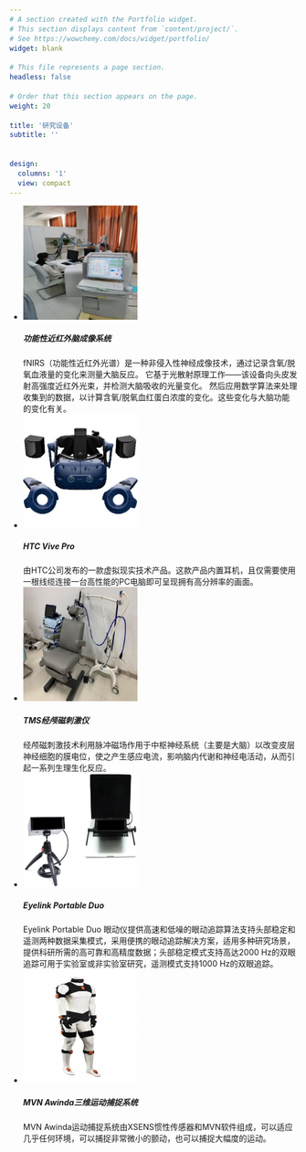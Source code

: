 ```yaml
---
# A section created with the Portfolio widget.
# This section displays content from `content/project/`.
# See https://wowchemy.com/docs/widget/portfolio/
widget: blank

# This file represents a page section.
headless: false

# Order that this section appears on the page.
weight: 20

title: '研究设备'
subtitle: ''


design:
  columns: '1'
  view: compact
---
```


<html>
<head>
<style>
<link rel="stylesheet" href="https://cdn.jsdelivr.net/npm/bootstrap@4.6.2/dist/css/bootstrap.min.css" integrity="sha384-xOolHFLEh07PJGoPkLv1IbcEPTNtaed2xpHsD9ESMhqIYd0nLMwNLD69Npy4HI+N" crossorigin="anonymous">
</style>
</head>
<body>




<ul class="list-unstyled">
  <li class="media">
    <img class="mr-3" src="fnirs.jpg" width="200" height="200" alt="Generic placeholder image">
    <div class="media-body">
      <h5 class="mt-0 mb-1">功能性近红外脑成像系统</h5>
      fNIRS（功能性近红外光谱）是一种非侵入性神经成像技术，通过记录含氧/脱氧血液量的变化来测量大脑反应。 它基于光散射原理工作——该设备向头皮发射高强度近红外光束，并检测大脑吸收的光量变化。 然后应用数学算法来处理收集到的数据，以计算含氧/脱氧血红蛋白浓度的变化。这些变化与大脑功能的变化有关。
    </div>
  </li>
  <li class="media my-4">
    <img class="mr-3" src="vive.jpg" width="200" height="200" alt="Generic placeholder image">
    <div class="media-body">
      <h5 class="mt-0 mb-1">HTC Vive Pro</h5>
      由HTC公司发布的一款虚拟现实技术产品。这款产品内置耳机，且仅需要使用一根线缆连接一台高性能的PC电脑即可呈现拥有高分辨率的画面。
    </div>
  </li>
  <li class="media">
    <img class="mr-3" src="tms.jpg" width="200" height="200" alt="Generic placeholder image">
    <div class="media-body">
      <h5 class="mt-0 mb-1">TMS经颅磁刺激仪</h5>
      经颅磁刺激技术利用脉冲磁场作用于中枢神经系统（主要是大脑）以改变皮层神经细胞的膜电位，使之产生感应电流，影响脑内代谢和神经电活动，从而引起一系列生理生化反应。
    </div>
  </li>
  <li class="media">
    <img class="mr-3" src="eyelink.jpg" width="200" height="200" alt="Generic placeholder image">
    <div class="media-body">
      <h5 class="mt-0 mb-1">Eyelink Portable Duo</h5>
      Eyelink Portable Duo 眼动仪提供高速和低噪的眼动追踪算法支持头部稳定和遥测两种数据采集模式，采用便携的眼动追踪解决方案，适用多种研究场景，提供科研所需的高可靠和高精度数据；头部稳定模式支持高达2000 Hz的双眼追踪可用于实验室或非实验室研究，遥测模式支持1000 Hz的双眼追踪。
    </div>
  </li>
  <li class="media">
    <img class="mr-3" src="mvn.jpg" width="200" height="200" alt="Generic placeholder image">
    <div class="media-body">
      <h5 class="mt-0 mb-1">MVN Awinda三维运动捕捉系统</h5>
      MVN Awinda运动捕捉系统由XSENS惯性传感器和MVN软件组成，可以适应几乎任何环境，可以捕捉非常微小的颤动，也可以捕捉大幅度的运动。
    </div>
  </li>
</ul>






</body>
</html>